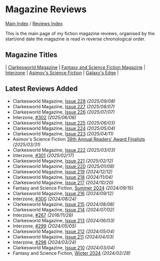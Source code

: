 # Magazine Reviews

[Main Index](../../README.md) / [Reviews Index](../README.md)

This is the main page of my fiction magazine reviews, organised by the start/end date the magazine is read in reverse chronological order.

## Magazine Titles

| [Clarkesworld Magazine](Clarkesworld/README.md) | [Fantasy and Science Fiction Magazine](FantasyAndScienceFiction/README.md) | [Interzone](Interzone/README.md) | [Asimov's Science Fiction](AsimovsScienceFiction/README.md) | [Galaxy's Edge](GalaxysEdge/README.md) |

## Latest Reviews Added

- Clarkesworld Magazine, [Issue 228](Clarkesworld/20250908-Clarkesworld228.md) *(2025/09/08)*
- Clarkesworld Magazine, [Issue 227](Clarkesworld/20250807-Clarkesworld227.md) *(2025/08/07)*
- Clarkesworld Magazine, [Issue 226](Clarkesworld/20250707-ClarkesWorld226.md) *(2025/07/07)*
- Interzone, [#302](Interzone/20250606-Interzone302.md) *(2025/06/06)*
- Clarkesworld Magazine, [Issue 225](Clarkesworld/20250603-Clarkesworld225.md) *(2025/06/03)*
- Clarkesworld Magazine, [Issue 224](Clarkesworld/20250504-Clarkesworld224.md) *(2025/05/04)*
- Clarkesworld Magazine, [Issue 223](Clarkesworld/20250411-Clarkesworld223.md) *(2025/04/11)*
- Asimov's Science Fiction [39th Annual Readers’ Award Finalists](AsimovsScienceFiction/20250331-39ReadersAwardFinalist.md) *(2025/03/31)*
- Clarkesworld Magazine, [Issue 222](Clarkesworld/20250303-Clarkesworld222.md) *(2025/03/03)*
- Interzone, [#301](Interzone/20250217-Interzone301.md) *(2025/02/17)*
- Clarkesworld Magazine, [Issue 221](Clarkesworld/20250212-Clarkesworld221.md) *(2025/02/12)*
- Clarkesworld Magazine, [Issue 220](Clarkesworld/20250108-Clarkesworld220.md) *(2025/01/08)*
- Clarkesworld Magazine, [Issue 219](Clarkesworld/20241212-Clarkesworld219.md) *(2024/12/12)*
- Clarkesworld Magazine, [Issue 218](Clarkesworld/20241104-Clarkesworld218.md) *(2024/11/04)*
- Clarkesworld Magazine, [Issue 217](Clarkesworld/20241020-Clarkesworld217.md) *(2024/10/20)*
- Fantasy and Science Fiction, [Summer 2024](FantasyAndScienceFiction/20240915-FSF202402.md) *(2024/09/15)*
- Clarkesworld Magazine, [Issue 216](Clarkesworld/20240912-Clarkesworld216.md) *(2024/09/12)*
- Interzone, [#300](Interzone/20240824-Interzone300.md) *(2024/08/24)*
- Clarkesworld Magazine, [Issue 215](Clarkesworld/20240808-Clarkesworld215.md) *(2024/08/08)*
- Clarkesworld Magazine, [Issue 214](Clarkesworld/20240702-Clarkesworld214.md) *(2024/07/02)*
- Interzone, [#267](Interzone/20161128-Interzone267.md) *(2016/11/28)*
- Clarkesworld Magazine, [Issue 213](Clarkesworld/20240603-Clarkesworld213.md) *(2024/06/03)*
- Interzone, [#299](Interzone/20240505-Interzone299.md) *(2024/05/05)*
- Clarkesworld Magazine, [Issue 212](Clarkesworld/20240504-Clarkesworld212.md) *(2024/05/04)*
- Clarkesworld Magazine, [Issue 211](Clarkesworld/20240403-Clarkesworld211.md) *(2024/04/03)*
- Interzone, [#298](Interzone/20240324-Interzone298.md) *(2024/03/24)*
- Clarkesworld Magazine, [Issue 210](Clarkesworld/20240304-Clarkesworld210.md) *(2024/03/04)*
- Fantasy and Science Fiction, [Winter 2024](FantasyAndScienceFiction/20240228-FSF202401.md) *(2024/02/28)*
